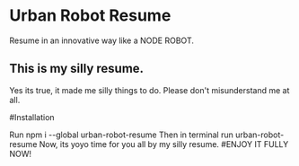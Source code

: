 # Urban Robot Resume
Resume in an innovative way like a NODE ROBOT.

## This is my silly resume.
Yes its true, it made me silly things to do. Please don't misunderstand me at all.

#Installation

Run npm i --global urban-robot-resume
Then in terminal run urban-robot-resume
Now, its yoyo time for you all by my silly resume.
#ENJOY IT FULLY NOW!
